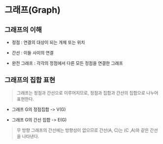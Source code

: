 # 그래프(Graph)

## 그래프의 이해

* 정점 : 연결의 대상이 되는 개체 또는 위치

* 간선 : 이들 사이의 연결

* 완전 그래프 : 각각의 정점에서 다른 모든 정점을 연결한 그래프

## 그래프의 집합 표현
>그래프는 정점과 간선으로 이루어지므로, 정점과 집합과 간선의 집합으로 나누어 표현한다.

* 그래프 G의 정점집합 -> V(G)

* 그래프 G의 간선 집합 -> E(G)

>무 방향 그래프의 간선에는 방향성이 없으므로 간선(A, C)는 (C ,A)와 같은 간선을 나타낸다.